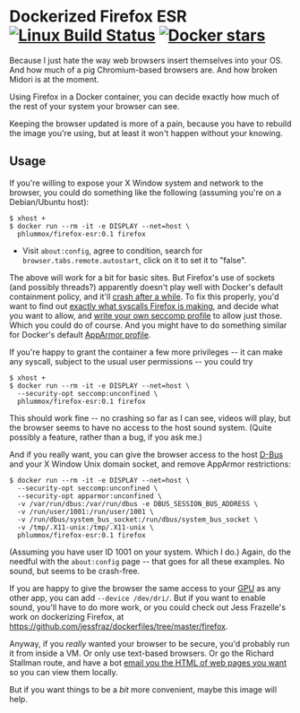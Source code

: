# Dockerized Firefox ESR [![Linux Build Status](https://img.shields.io/travis/phlummox/docker-firefox-esr.svg?label=Linux%20build)](https://travis-ci.org/phlummox/docker-firefox-esr)&nbsp;[![Docker stars](https://img.shields.io/docker/stars/phlummox/carnap-test.svg?label=Docker%20stars)](https://hub.docker.com/r/phlummox/firefox-esr)

Because I just hate the way web browsers insert themselves into your
OS. And how much of a pig Chromium-based browsers are. And how broken
Midori is at the moment.

Using Firefox in a Docker container, you can decide exactly how much of the
rest of your system your browser can see.

Keeping the browser updated is more of a pain, because you have
to rebuild the image you're using, but at least it won't happen
without your knowing.

## Usage

If you're willing to expose your X Window system and network to the browser,
you could do something like the following (assuming you're on a Debian/Ubuntu
host):

```
$ xhost + 
$ docker run --rm -it -e DISPLAY --net=host \
  phlummox/firefox-esr:0.1 firefox
```

-   Visit `about:config`, agree to condition, search for
    `browser.tabs.remote.autostart`, click on it to set it to "false".

The above will work for a bit for basic sites. But Firefox's use of sockets
(and possibly threads?) apparently doesn't play well with Docker's default
containment policy, and it'll [crash after a while][crash]. To fix this properly,
you'd want to find out [exactly what syscalls Firefox is making][syscalls], and decide
what you want to allow, and [write your own seccomp profile][secprofile] to
allow just those. Which you could do of course. And you might have to do
something similar for Docker's default [AppArmor profile][apparmor].

[crash]: https://github.com/SeleniumHQ/docker-selenium/issues/397
[syscalls]: https://firejail.wordpress.com/documentation-2/seccomp-guide/ 
[secprofile]: https://docs.docker.com/engine/security/seccomp/
[apparmor]: https://docs.docker.com/engine/security/apparmor/


If you're happy to grant the container a few more privileges -- it can make
any syscall, subject to the usual user permissions -- you could try

```
$ xhost + 
$ docker run --rm -it -e DISPLAY --net=host \
  --security-opt seccomp:unconfined \
  phlummox/firefox-esr:0.1 firefox
``` 

This should work fine -- no crashing so far as I can see, videos will play,
but the browser seems to have no access to the host sound system. (Quite possibly
a feature, rather than a bug, if you ask me.)

And if you really want, you can give the browser access to the host 
[D-Bus](https://en.wikipedia.org/wiki/D-Bus) and your X Window Unix
domain socket, and remove AppArmor restrictions:

```
$ docker run --rm -it -e DISPLAY --net=host \
  --security-opt seccomp:unconfined \
  --security-opt apparmor:unconfined \
  -v /var/run/dbus:/var/run/dbus -e DBUS_SESSION_BUS_ADDRESS \
  -v /run/user/1001:/run/user/1001 \
  -v /run/dbus/system_bus_socket:/run/dbus/system_bus_socket \
  -v /tmp/.X11-unix:/tmp/.X11-unix \
  phlummox/firefox-esr:0.1 firefox   
```

(Assuming you have user ID 1001 on your system. Which I do.) Again, do the
needful with the `about:config` page -- that goes for all these examples.
No sound, but seems to be crash-free.

If you are happy to give the browser the same access to your
[GPU][gpu] as any other app, you can add `--device /dev/dri/`. But if you want to
enable sound, you'll have to do more work, or you could check out 
Jess Frazelle's work on dockerizing Firefox, at
<https://github.com/jessfraz/dockerfiles/tree/master/firefox>.

[gpu]: https://en.wikipedia.org/wiki/Direct_Rendering_Manager

Anyway, if you *really* wanted your browser to be secure, you'd probably
run it from inside a VM. Or only use text-based browsers. Or go the Richard
Stallman route, and have a bot [email you the HTML of web pages you want][rms]
so you can view them locally.

[rms]: https://stallman.org/stallman-computing.html

But if you want things to be a *bit* more convenient, maybe this image will
help.




